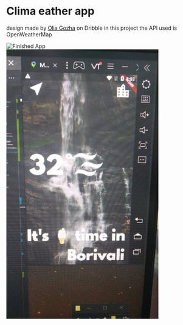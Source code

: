 


# Clima eather app

design made by [Olia Gozha](https://dribbble.com/shots/4663154-) on Dribble in this project the API used is OpenWeatherMap

![Finished App](https://github.com/Ram2905/Clima-Flutter/blob/master/Displayimg/weather%20app.gif)<br>
<img src= "https://github.com/Ram2905/Clima-Flutter/blob/master/Displayimg/weather%20app.jpg" width=400>
